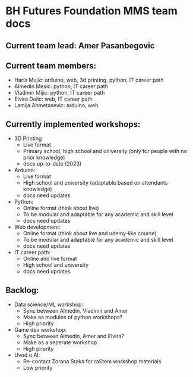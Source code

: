 # BH Futures Foundation MMS team docs

## Current team lead: Amer Pasanbegovic

## Current team members:
- Haris Mujic: arduino, web, 3d printing, python, IT career path
- Almedin Mesic: python, IT career path
- Vladimir Mijic: python, IT career path
- Elvira Delic: web, IT career path
- Lamija Ahmetasevic: arduino, web

## Currently implemented workshops:
- 3D Printing
  - Live format
  - Primary school, high school and university (only for people with no prior knowledge)
  - docs up-to-date (2023)
- Arduino:
  - Live format
  - High school and university (adaptable based on attendants knowledge)
  - docs need updates
- Python:
  - Online format (think about live)
  - To be modular and adaptable for any academic and skill level
  - docs need updates
- Web development:
  - Online format (think about live and udemy-like course)
  - To be modular and adaptable for any academic and skill level
  - docs need updates
- IT career path:
  - Online and live format
  - High school and university
  - docs need updates
 
## Backlog:
- Data science/ML workshop:
  - Sync between Almedin, Vladimir and Amer
  - Make as modules of python workshops?
  - High priority
- Game dev workshop:
  - Sync between Almedin, Amer and Elvira?
  - Make as a seperate workshop
  - High priority
- Uvod u AI:
  - Re-contact Zorana Staka for raStem workshop materials
  - Low priority 
